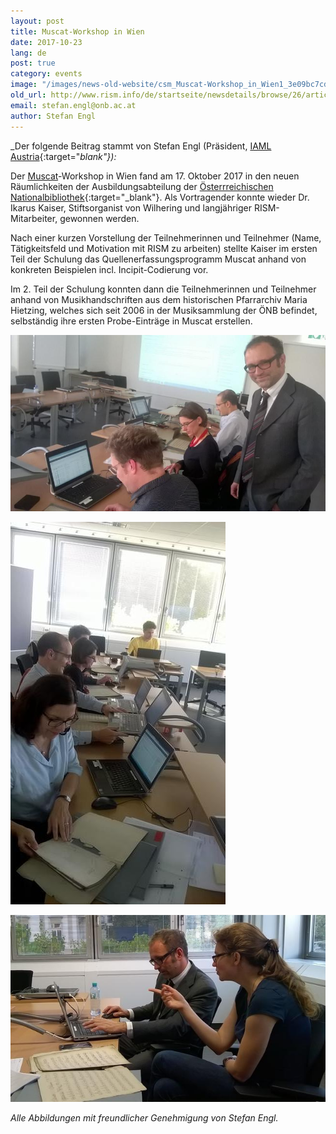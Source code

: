 ```yaml
---
layout: post
title: Muscat-Workshop in Wien
date: 2017-10-23
lang: de
post: true
category: events
image: "/images/news-old-website/csm_Muscat-Workshop_in_Wien1_3e09bc7cd7.jpg"
old_url: http://www.rism.info/de/startseite/newsdetails/browse/26/article/64/muscat-workshop-in-vienna.html
email: stefan.engl@onb.ac.at
author: Stefan Engl
---
```


_Der folgende Beitrag stammt von Stefan Engl (Präsident, [IAML Austria](https://www.iaml.at/){:target="_blank"}):_

Der [Muscat](/community/muscat.html)-Workshop in Wien fand am 17. Oktober 2017 in den neuen Räumlichkeiten der Ausbildungsabteilung der [Österrreichischen Nationalbibliothek](https://www.onb.ac.at/){:target="_blank"}. Als Vortragender konnte wieder Dr. Ikarus Kaiser, Stiftsorganist von Wilhering und langjähriger RISM-Mitarbeiter, gewonnen werden.

Nach einer kurzen Vorstellung der Teilnehmerinnen und Teilnehmer (Name, Tätigkeitsfeld und Motivation mit RISM zu arbeiten) stellte Kaiser im ersten Teil der Schulung das Quellenerfassungsprogramm Muscat anhand von konkreten Beispielen incl. Incipit-Codierung vor.

Im 2. Teil der Schulung konnten dann die Teilnehmerinnen und Teilnehmer anhand von Musikhandschriften aus dem historischen Pfarrarchiv Maria Hietzing, welches sich seit 2006 in der Musiksammlung der ÖNB befindet, selbständig ihre ersten Probe-Einträge in Muscat erstellen.


![Muscat workshop in Vienna](/resources-old-website/news/Muscat-Workshop_in_Wien2_816x458.jpg)


![Muscat workshop in Vienna](/resources-old-website/news/Muscat-Workshop_in_Wien3_344x612.jpg)


![Muscat workshop in Vienna](/resources-old-website/news/Muscat-Workshop_in_Wien4_648x384.jpg)

_Alle Abbildungen mit freundlicher Genehmigung von Stefan Engl._
